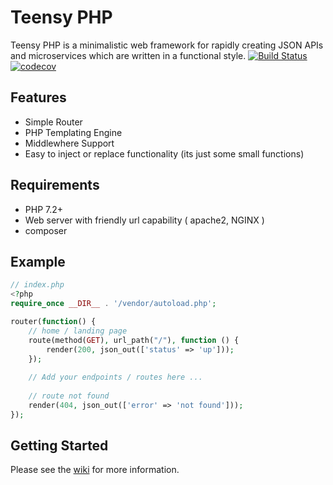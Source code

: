 # Teensy PHP

Teensy PHP is a minimalistic web framework for rapidly creating JSON APIs and microservices which are written in a functional style. 
[![Build Status](https://travis-ci.org/daniel-samson/teensyphp.svg?branch=master)](https://travis-ci.org/daniel-samson/teensyphp)
[![codecov](https://codecov.io/gh/daniel-samson/teensyphp/branch/master/graph/badge.svg)](https://codecov.io/gh/daniel-samson/teensyphp)




## Features
- Simple Router
- PHP Templating Engine
- Middlewhere Support
- Easy to inject or replace functionality (its just some small functions)

## Requirements
- PHP 7.2+
- Web server with friendly url capability ( apache2, NGINX )
- composer


## Example
```php
// index.php
<?php
require_once __DIR__ . '/vendor/autoload.php';

router(function() {
    // home / landing page
    route(method(GET), url_path("/"), function () {
        render(200, json_out(['status' => 'up']));
    });
    
    // Add your endpoints / routes here ...
    
    // route not found
    render(404, json_out(['error' => 'not found']));
});
```

## Getting Started
Please see the [wiki](https://github.com/daniel-samson/teensyphp/wiki) for more information.
